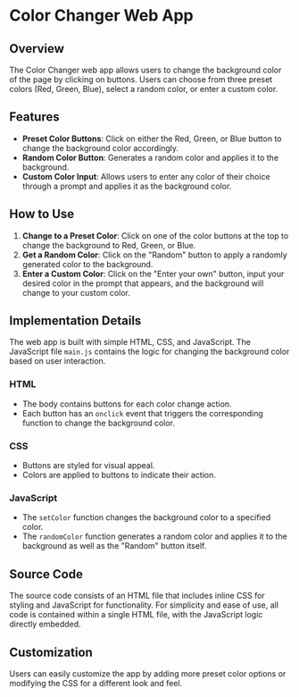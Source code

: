 # Color Changer Web App

## Overview

The Color Changer web app allows users to change the background color of the page by clicking on buttons. Users can choose from three preset colors (Red, Green, Blue), select a random color, or enter a custom color.

## Features

- **Preset Color Buttons**: Click on either the Red, Green, or Blue button to change the background color accordingly.
- **Random Color Button**: Generates a random color and applies it to the background.
- **Custom Color Input**: Allows users to enter any color of their choice through a prompt and applies it as the background color.

## How to Use

1. **Change to a Preset Color**: Click on one of the color buttons at the top to change the background to Red, Green, or Blue.
2. **Get a Random Color**: Click on the "Random" button to apply a randomly generated color to the background.
3. **Enter a Custom Color**: Click on the "Enter your own" button, input your desired color in the prompt that appears, and the background will change to your custom color.

## Implementation Details

The web app is built with simple HTML, CSS, and JavaScript. The JavaScript file `main.js` contains the logic for changing the background color based on user interaction.

### HTML

- The body contains buttons for each color change action.
- Each button has an `onclick` event that triggers the corresponding function to change the background color.

### CSS

- Buttons are styled for visual appeal.
- Colors are applied to buttons to indicate their action.

### JavaScript

- The `setColor` function changes the background color to a specified color.
- The `randomColor` function generates a random color and applies it to the background as well as the "Random" button itself.

## Source Code

The source code consists of an HTML file that includes inline CSS for styling and JavaScript for functionality. For simplicity and ease of use, all code is contained within a single HTML file, with the JavaScript logic directly embedded.

## Customization

Users can easily customize the app by adding more preset color options or modifying the CSS for a different look and feel.
